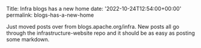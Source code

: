 Title: Infra blogs has a new home
date: '2022-10-24T12:54:00+00:00'
permalink: blogs-has-a-new-home

Just moved posts over from blogs.apache.org/infra. New posts all go through the infrastructure-website repo and it should be as easy as posting some markdown.

